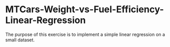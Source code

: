 # MTCars-Weight-vs-Fuel-Efficiency-Linear-Regression
The purpose of this exercise is to implement a simple linear regression on a small dataset.
